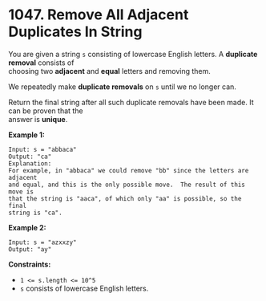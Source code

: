 # 1047. Remove All Adjacent Duplicates In String

You are given a string `s` consisting of lowercase English letters. A **duplicate removal** consists of  
choosing two **adjacent** and **equal** letters and removing them.

We repeatedly make **duplicate removals** on `s` until we no longer can.

Return the final string after all such duplicate removals have been made. It can be proven that the  
answer is **unique**.

**Example 1:**

    Input: s = "abbaca"
    Output: "ca"
    Explanation: 
    For example, in "abbaca" we could remove "bb" since the letters are adjacent 
    and equal, and this is the only possible move.  The result of this move is 
    that the string is "aaca", of which only "aa" is possible, so the final 
    string is "ca".

**Example 2:**

    Input: s = "azxxzy"
    Output: "ay"

**Constraints:**

- `1 <= s.length <= 10^5`
- `s` consists of lowercase English letters.
